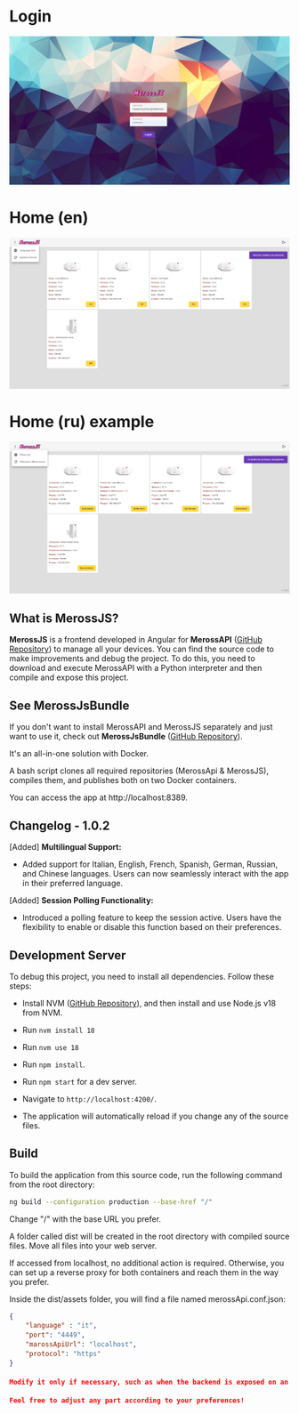 # Login

![ezcv logo](https://raw.githubusercontent.com/ignotochi/MerossJS/master/demos/images/merossJs_login.png)

# Home (en)

![ezcv logo](https://raw.githubusercontent.com/ignotochi/MerossJS/master/demos/images/merossJs_home.png)

# Home (ru) example

![ezcv logo](https://raw.githubusercontent.com/ignotochi/MerossJS/master/demos/images/marossJs_home_ru.png)

## What is MerossJS?

**MerossJS** is a frontend developed in Angular for **MerossAPI** ([GitHub Repository](https://github.com/ignotochi/MerossApi.git)) to manage all your devices. You can find the source code to make improvements and debug the project. To do this, you need to download and execute MerossAPI with a Python interpreter and then compile and expose this project.

## See MerossJsBundle

If you don't want to install MerossAPI and MerossJS separately and just want to use it, check out **MerossJsBundle** ([GitHub Repository](https://github.com/ignotochi/MerossJsBundle.git)). 

It's an all-in-one solution with Docker. 

A bash script clones all required repositories (MerossApi & MerossJS), compiles them, and publishes both on two Docker containers. 

You can access the app at http://localhost:8389.

## Changelog - 1.0.2

[Added] **Multilingual Support:**
   - Added support for Italian, English, French, Spanish, German, Russian, and Chinese languages. Users can now seamlessly interact with the app in their preferred language.

[Added] **Session Polling Functionality:**
   - Introduced a polling feature to keep the session active. Users have the flexibility to enable or disable this function based on their preferences.

## Development Server

To debug this project, you need to install all dependencies. Follow these steps:

- Install NVM ([GitHub Repository](https://github.com/coreybutler/nvm-windows)), and then install and use Node.js v18 from NVM.

- Run `nvm install 18`
  
- Run `nvm use 18`
  
- Run `npm install`.

- Run `npm start` for a dev server.

- Navigate to `http://localhost:4200/`.

- The application will automatically reload if you change any of the source files.

## Build

To build the application from this source code, run the following command from the root directory:

``` bash 
ng build --configuration production --base-href "/"
```
Change "/" with the base URL you prefer.

A folder called dist will be created in the root directory with compiled source files. Move all files into your web server.

If accessed from localhost, no additional action is required. Otherwise, you can set up a reverse proxy for both containers and reach them in the way you prefer.

Inside the dist/assets folder, you will find a file named merossApi.conf.json:

``` json 
{
    "language" : "it",
    "port": "4449",
    "marossApiUrl": "localhost",
    "protocol": "https"
}

Modify it only if necessary, such as when the backend is exposed on an address other than localhost (default) or if you want to change the default language.

Feel free to adjust any part according to your preferences!

